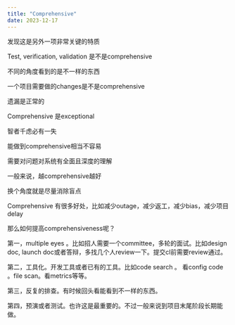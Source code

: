 ```yaml
---
title: "Comprehensive"
date: 2023-12-17
---
```


发现这是另外一项非常关键的特质

Test, verification, validation 是不是comprehensive

不同的角度看到的是不一样的东西

一个项目需要做的changes是不是comprehensive

遗漏是正常的

Comprehensive 是exceptional

智者千虑必有一失

能做到comprehensive相当不容易

需要对问题对系统有全面且深度的理解

一般来说，越comprehensive越好

换个角度就是尽量消除盲点

Comprehensive 有很多好处，比如减少outage，减少返工，减少bias，减少项目delay

那么如何提高comprehensiveness呢？

第一，multiple eyes 。比如招人需要一个committee，多轮的面试。比如design doc, launch doc或者答辩，多找几个人review一下。提交cl前需要review通过。

第二，工具化。开发工具或者已有的工具。比如code search 。 看config code 。file scan。看metrics等等。

第三，反复的排查。有时候回头看能看到不一样的东西。

第四，预演或者测试。也许这是最重要的。不过一般来说到项目末尾阶段长期能做。
